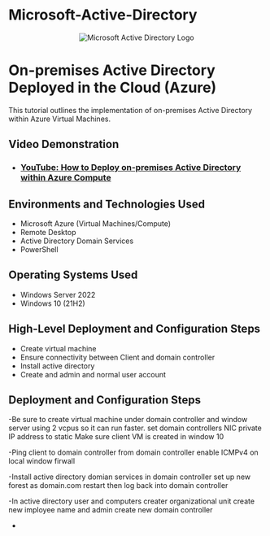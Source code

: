 # Microsoft-Active-Directory
<p align="center">
<img src="https://i.imgur.com/pU5A58S.png" alt="Microsoft Active Directory Logo"/>
</p>

<h1>On-premises Active Directory Deployed in the Cloud (Azure)</h1>
This tutorial outlines the implementation of on-premises Active Directory within Azure Virtual Machines.<br />


<h2>Video Demonstration</h2>

- ### [YouTube: How to Deploy on-premises Active Directory within Azure Compute](https://www.youtube.com)

<h2>Environments and Technologies Used</h2>

- Microsoft Azure (Virtual Machines/Compute)
- Remote Desktop
- Active Directory Domain Services
- PowerShell

<h2>Operating Systems Used </h2>

- Windows Server 2022
- Windows 10 (21H2)

<h2>High-Level Deployment and Configuration Steps</h2>

- Create virtual machine
- Ensure connectivity between Client and domain controller
- Install active directory
- Create and admin and normal user account 

<h2>Deployment and Configuration Steps</h2>

-Be sure to create virtual machine under domain controller and window server using 2 vcpus so it can run faster.
set domain controllers NIC private IP address to static
Make sure client VM is created in window 10

-Ping client to domain controller
from domain controller enable ICMPv4 on local window firwall

-Install active directory domian services in domain controller
set up new forest as domain.com 
restart then log back into domain controller

-In active directory user and computers creater organizational unit
create new imployee name and admin
create new domain controller

-



